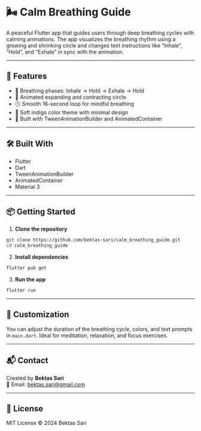 # 🌬️ Calm Breathing Guide

A peaceful Flutter app that guides users through deep breathing cycles with calming animations. 
The app visualizes the breathing rhythm using a growing and shrinking circle and changes text instructions like “Inhale”, “Hold”, and “Exhale” in sync with the animation.

---

## 🚀 Features

- 🧘 Breathing phases: Inhale → Hold → Exhale → Hold  
- 🔵 Animated expanding and contracting circle  
- 🕓 Smooth 16-second loop for mindful breathing  
- 🎨 Soft indigo color theme with minimal design  
- 📱 Built with TweenAnimationBuilder and AnimatedContainer

---

## 🛠 Built With

- Flutter  
- Dart  
- TweenAnimationBuilder  
- AnimatedContainer  
- Material 3

---

## 📦 Getting Started

1. **Clone the repository**

```bash
git clone https://github.com/bektas-sari/calm_breathing_guide.git
cd calm_breathing_guide
```

2. **Install dependencies**

```bash
flutter pub get
```

3. **Run the app**

```bash
flutter run
```

---

## 🧩 Customization

You can adjust the duration of the breathing cycle, colors, and text prompts in `main.dart`. Ideal for meditation, relaxation, and focus exercises.

---

## 📬 Contact

Created by **Bektas Sari**  
📧 Email: [bektas.sari@gmail.com](mailto:bektas.sari@gmail.com)

---

## 📄 License

MIT License © 2024 Bektas Sari

